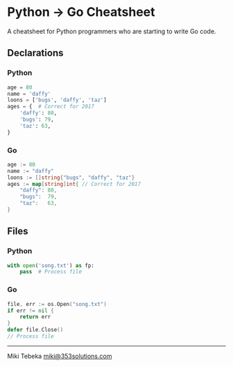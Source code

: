 # Python -> Go Cheatsheet

A cheatsheet for Python programmers who are starting to write Go code.

## Declarations

### Python

```python
age = 80
name = 'daffy'
loons = ['bugs', 'daffy', 'taz']
ages = {  # Correct for 2017
    'daffy': 80,
    'bugs': 79,
    'taz': 63,
}

```

### Go

```go
age := 80
name := "daffy"
loons := []string{"bugs", "daffy", "taz"}
ages := map[string]int{ // Correct for 2017
	"daffy": 80,
	"bugs":  79,
	"taz":   63,
}

```


## Files

### Python

```python
with open('song.txt') as fp:
    pass  # Process file

```

### Go

```go
file, err := os.Open("song.txt")
if err != nil {
	return err
}
defer file.Close()
// Process file

```


---
Miki Tebeka <miki@353solutions.com>
